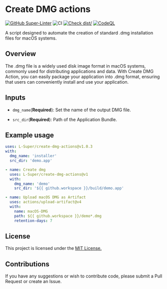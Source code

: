 # Create DMG actions

[![GitHub Super-Linter](https://github.com/actions/typescript-action/actions/workflows/linter.yml/badge.svg)](https://github.com/super-linter/super-linter)
![CI](https://github.com/actions/typescript-action/actions/workflows/ci.yml/badge.svg)
[![Check dist/](https://github.com/actions/typescript-action/actions/workflows/check-dist.yml/badge.svg)](https://github.com/actions/typescript-action/actions/workflows/check-dist.yml)
[![CodeQL](https://github.com/actions/typescript-action/actions/workflows/codeql-analysis.yml/badge.svg)](https://github.com/actions/typescript-action/actions/workflows/codeql-analysis.yml)

A script designed to automate the creation of standard .dmg installation files
for macOS systems.

## Overview

The .dmg file is a widely used disk image format in macOS systems, commonly used
for distributing applications and data. With Create DMG Action, you can easily
package your application into .dmg format, ensuring that users can conveniently
install and use your application.

## Inputs

- `dmg_name`(**Required**): Set the name of the output DMG file.

- `src_dir`(**Required**): Path of the Application Bundle.

## Example usage

```yml
uses: L-Super/create-dmg-actions@v1.0.3
with:
  dmg_name: 'installer'
  src_dir: 'demo.app'
```

```yml
- name: Create dmg
  uses: L-Super/create-dmg-actions@v1
  with:
    dmg_name: 'demo'
    src_dir: '${{ github.workspace }}/build/demo.app'

- name: Upload macOS DMG as Artifact
  uses: actions/upload-artifact@v4
  with:
    name: macOS-DMG
    path: ${{ github.workspace }}/demo*.dmg
    retention-days: 7
```

## License

This project is licensed under the [MIT License.](LICENSE)

## Contributions

If you have any suggestions or wish to contribute code, please submit a Pull
Request or create an Issue.
